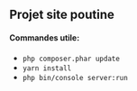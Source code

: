 ## Projet site poutine

#### Commandes utile:

* ``php composer.phar update``
* ``yarn install``
* ``php bin/console server:run``
